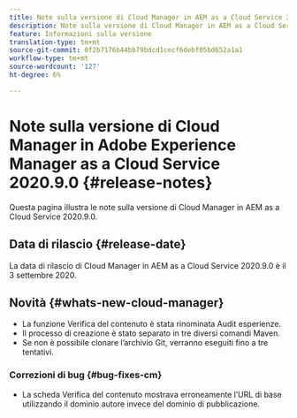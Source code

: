 ```yaml
---
title: Note sulla versione di Cloud Manager in AEM as a Cloud Service 2020.9.0
description: Note sulla versione di Cloud Manager in AEM as a Cloud Service 2020.9.0
feature: Informazioni sulla versione
translation-type: tm+mt
source-git-commit: 0f2b7176b44bb79bdcd1cecf6debf05bd652a1a1
workflow-type: tm+mt
source-wordcount: '127'
ht-degree: 6%

---
```



# Note sulla versione di Cloud Manager in Adobe Experience Manager as a Cloud Service 2020.9.0 {#release-notes}

Questa pagina illustra le note sulla versione di Cloud Manager in AEM as a Cloud Service 2020.9.0.

## Data di rilascio {#release-date}

La data di rilascio di Cloud Manager in AEM as a Cloud Service 2020.9.0 è il 3 settembre 2020.

## Novità {#whats-new-cloud-manager}

* La funzione Verifica del contenuto è stata rinominata Audit esperienze.
* Il processo di creazione è stato separato in tre diversi comandi Maven.
* Se non è possibile clonare l’archivio Git, verranno eseguiti fino a tre tentativi.

### Correzioni di bug {#bug-fixes-cm}

* La scheda Verifica del contenuto mostrava erroneamente l’URL di base utilizzando il dominio autore invece del dominio di pubblicazione.